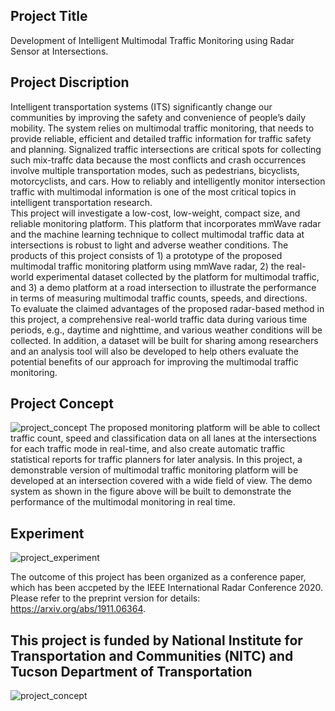 ## Project Title
Development of Intelligent Multimodal Traffic Monitoring using Radar Sensor at Intersections.

## Project Discription
Intelligent transportation systems (ITS) significantly change our communities by improving the safety and convenience of people’s daily mobility. The system relies on multimodal traffic monitoring, that needs to provide reliable, efficient and detailed traffic information for traffic safety and planning. Signalized traffic intersections are critical spots for collecting such mix-traffc data because the most conflicts and crash occurrences involve multiple transportation modes, such as pedestrians, bicyclists, motorcyclists, and cars. How to reliably and intelligently monitor intersection traffic with multimodal information is one of the most critical topics in intelligent transportation research.  
This project will investigate a low-cost, low-weight, compact size, and reliable monitoring platform. This platform that incorporates mmWave radar and the machine learning technique to collect multimodal traffic data at intersections is robust to light and adverse weather conditions. The products of this project consists of 1) a prototype of the proposed multimodal traffic monitoring platform using mmWave radar, 2) the real-world experimental dataset collected by the platform for multimodal traffic, and 3) a demo platform at a road intersection to illustrate the performance in terms of measuring multimodal traffic counts, speeds, and directions.  
To evaluate the claimed advantages of the proposed radar-based method in this project, a comprehensive real-world traffic data during various time periods, e.g., daytime and nighttime,  and various weather conditions will be collected. In addition, a dataset will be built for sharing among researchers and an analysis tool will also be developed to help others evaluate the potential benefits of our approach for improving the multimodal traffic monitoring.

## Project Concept
![project_concept](https://github.com/radar-lab/traffic_monitoring/blob/master/report/project_concept.png)
The proposed monitoring platform will be able to collect traffic count, speed and classification data on all lanes at the intersections for each traffic mode in real-time, and also create automatic traffic statistical reports for traffic planners for later analysis. In this project, a demonstrable version of multimodal traffic monitoring platform will be developed at an intersection covered with a wide field of view. The demo system as shown in the figure above will be built to demonstrate the performance of the multimodal monitoring in real time.

## Experiment
![project_experiment](https://github.com/radar-lab/traffic_monitoring/blob/master/report/experiment.png)

The outcome of this project has been organized as a conference paper, which has been accpeted by the IEEE International Radar Conference 2020. Please refer to the preprint version for details: https://arxiv.org/abs/1911.06364.

## This project is funded by National Institute for Transportation and Communities (NITC) and Tucson Department of Transportation
![project_concept](https://github.com/radar-lab/traffic_monitoring/blob/master/report/supporters.png)
